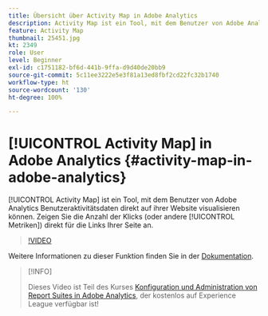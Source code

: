 ```yaml
---
title: Übersicht über Activity Map in Adobe Analytics
description: Activity Map ist ein Tool, mit dem Benutzer von Adobe Analytics Benutzeraktivitätsdaten direkt auf ihrer Website visualisieren können. Zeigen Sie die Anzahl der Klicks (oder andere Metriken) direkt für die Links Ihrer Seite an.
feature: Activity Map
thumbnail: 25451.jpg
kt: 2349
role: User
level: Beginner
exl-id: c1751182-bf6d-441b-9ffa-d9d40de20bb9
source-git-commit: 5c11ee3222e5e3f81a13ed8fbf2cd22fc32b1740
workflow-type: ht
source-wordcount: '130'
ht-degree: 100%

---
```


# [!UICONTROL Activity Map] in Adobe Analytics {#activity-map-in-adobe-analytics}

[!UICONTROL Activity Map] ist ein Tool, mit dem Benutzer von Adobe Analytics Benutzeraktivitätsdaten direkt auf ihrer Website visualisieren können. Zeigen Sie die Anzahl der Klicks (oder andere [!UICONTROL Metriken]) direkt für die Links Ihrer Seite an.

>[!VIDEO](https://video.tv.adobe.com/v/25451/?quality=12)

Weitere Informationen zu dieser Funktion finden Sie in der [Dokumentation](https://experienceleague.adobe.com/docs/analytics/analyze/activity-map/activity-map.html?lang=de).

>[!INFO]
>
> Dieses Video ist Teil des Kurses [Konfiguration und Administration von Report Suites in Adobe Analytics](https://experienceleague.adobe.com/?recommended=Analytics-A-1-2021.1.administration&amp;lang=de), der kostenlos auf Experience League verfügbar ist!